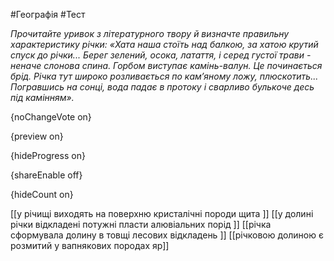 #Географія #Тест

*Прочитайте уривок з літературного твору й визначте правильну характеристику річки: «Хата наша стоїть над балкою, за хатою крутий спуск до річки... Берег зелений, осока, латаття, і серед густої трави - неначе слонова спина. Горбом виступає камінь-валун. Це починається брід. Річка тут широко розливається по кам’яному ложу, плюскотить... Погравшись на сонці, вода падає в протоку і сварливо булькоче десь під камінням».*

{noChangeVote on}

{preview on}

{hideProgress on}

{shareEnable off}

{hideCount on}

[[у річищі виходять на поверхню кристалічні породи щита ]]
[[у долині річки відкладені потужні пласти алювіальних порід ]]
[[річка сформувала долину в товщі лесових відкладень ]]
[[річковою долиною є розмитий у вапнякових породах яр]]
